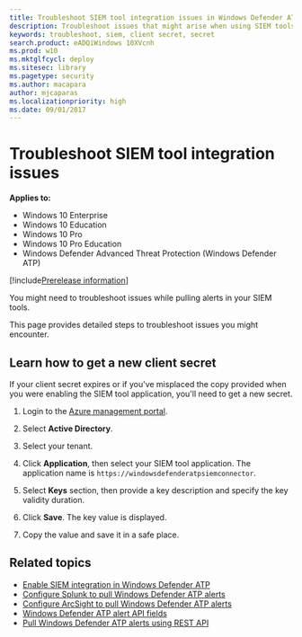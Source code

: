 ```yaml
---
title: Troubleshoot SIEM tool integration issues in Windows Defender ATP
description: Troubleshoot issues that might arise when using SIEM tools with Windows Defender ATP.
keywords: troubleshoot, siem, client secret, secret
search.product: eADQiWindows 10XVcnh
ms.prod: w10
ms.mktglfcycl: deploy
ms.sitesec: library
ms.pagetype: security
ms.author: macapara
author: mjcaparas
ms.localizationpriority: high
ms.date: 09/01/2017
---
```


# Troubleshoot SIEM tool integration issues

**Applies to:**

- Windows 10 Enterprise
- Windows 10 Education
- Windows 10 Pro
- Windows 10 Pro Education
- Windows Defender Advanced Threat Protection (Windows Defender ATP)

[!include[Prerelease information](prerelease.md)]


You might need to troubleshoot issues while pulling alerts in your SIEM tools.

This page provides detailed steps to troubleshoot issues you might encounter.


## Learn how to get a new client secret
If your client secret expires or if you've misplaced the copy provided when you were enabling the SIEM tool application,  you'll need to get a new secret.

1. Login to the [Azure management portal](https://ms.portal.azure.com).

2. Select **Active Directory**.

3. Select your tenant.

4. Click **Application**, then select your SIEM tool application. The application name is `https://windowsdefenderatpsiemconnector`.

5. Select **Keys** section, then provide a key description and specify the key validity duration.

6. Click **Save**. The key value is displayed.

7. Copy the value and save it in a safe place.


## Related topics
- [Enable SIEM integration in Windows Defender ATP](enable-siem-integration-windows-defender-advanced-threat-protection.md)
- [Configure Splunk to pull Windows Defender ATP alerts](configure-splunk-windows-defender-advanced-threat-protection.md)
- [Configure ArcSight to pull Windows Defender ATP alerts](configure-arcsight-windows-defender-advanced-threat-protection.md)
- [Windows Defender ATP alert API fields](api-portal-mapping-windows-defender-advanced-threat-protection.md)
- [Pull Windows Defender ATP alerts using REST API](pull-alerts-using-rest-api-windows-defender-advanced-threat-protection.md)
